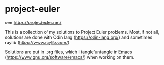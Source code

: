 # project-euler

see https://projecteuler.net/


This is a collection of my solutions to Project Euler problems. 
Most, if not all, solutions are done with Odin lang (https://odin-lang.org/) and sometimes raylib (https://www.raylib.com/).

Solutions are put in .org files, which I tangle/untangle in Emacs (https://www.gnu.org/software/emacs/) when working on them.
